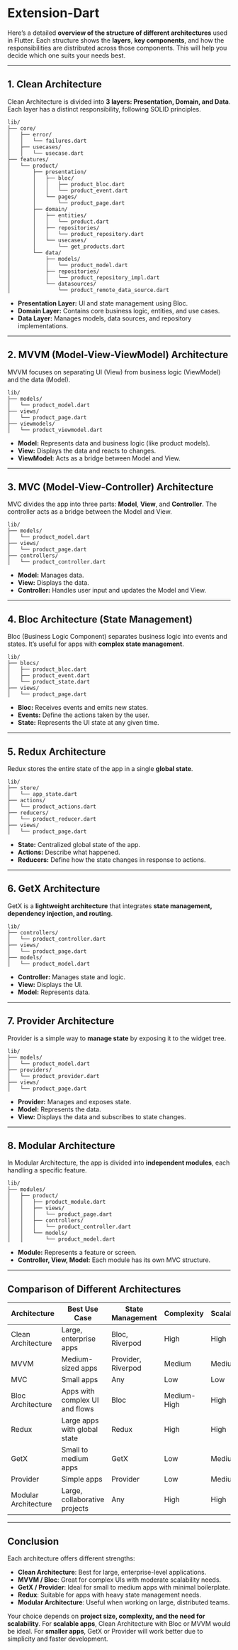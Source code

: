 # Extension-Dart

Here’s a detailed **overview of the structure of different architectures** used in Flutter. Each structure shows the **layers**, **key components**, and how the responsibilities are distributed across those components. This will help you decide which one suits your needs best.

---

## **1. Clean Architecture**

Clean Architecture is divided into **3 layers: Presentation, Domain, and Data**. Each layer has a distinct responsibility, following SOLID principles.

```
lib/
├── core/
│   ├── error/
│   │   └── failures.dart
│   ├── usecases/
│   │   └── usecase.dart
├── features/
│   └── product/
│       ├── presentation/
│       │   ├── bloc/
│       │   │   ├── product_bloc.dart
│       │   │   └── product_event.dart
│       │   └── pages/
│       │       └── product_page.dart
│       ├── domain/
│       │   ├── entities/
│       │   │   └── product.dart
│       │   ├── repositories/
│       │   │   └── product_repository.dart
│       │   └── usecases/
│       │       └── get_products.dart
│       └── data/
│           ├── models/
│           │   └── product_model.dart
│           ├── repositories/
│           │   └── product_repository_impl.dart
│           └── datasources/
│               └── product_remote_data_source.dart
```

- **Presentation Layer:** UI and state management using Bloc.  
- **Domain Layer:** Contains core business logic, entities, and use cases.  
- **Data Layer:** Manages models, data sources, and repository implementations.

---

## **2. MVVM (Model-View-ViewModel) Architecture**

MVVM focuses on separating UI (View) from business logic (ViewModel) and the data (Model).

```
lib/
├── models/
│   └── product_model.dart
├── views/
│   └── product_page.dart
├── viewmodels/
│   └── product_viewmodel.dart
```

- **Model:** Represents data and business logic (like product models).  
- **View:** Displays the data and reacts to changes.  
- **ViewModel:** Acts as a bridge between Model and View.  

---

## **3. MVC (Model-View-Controller) Architecture**

MVC divides the app into three parts: **Model**, **View**, and **Controller**. The controller acts as a bridge between the Model and View.

```
lib/
├── models/
│   └── product_model.dart
├── views/
│   └── product_page.dart
├── controllers/
│   └── product_controller.dart
```

- **Model:** Manages data.  
- **View:** Displays the data.  
- **Controller:** Handles user input and updates the Model and View.

---

## **4. Bloc Architecture (State Management)**

Bloc (Business Logic Component) separates business logic into events and states. It’s useful for apps with **complex state management**.

```
lib/
├── blocs/
│   ├── product_bloc.dart
│   ├── product_event.dart
│   └── product_state.dart
├── views/
│   └── product_page.dart
```

- **Bloc:** Receives events and emits new states.  
- **Events:** Define the actions taken by the user.  
- **State:** Represents the UI state at any given time.

---

## **5. Redux Architecture**

Redux stores the entire state of the app in a single **global state**.

```
lib/
├── store/
│   └── app_state.dart
├── actions/
│   └── product_actions.dart
├── reducers/
│   └── product_reducer.dart
├── views/
│   └── product_page.dart
```

- **State:** Centralized global state of the app.  
- **Actions:** Describe what happened.  
- **Reducers:** Define how the state changes in response to actions.

---

## **6. GetX Architecture**

GetX is a **lightweight architecture** that integrates **state management, dependency injection, and routing**.

```
lib/
├── controllers/
│   └── product_controller.dart
├── views/
│   └── product_page.dart
├── models/
│   └── product_model.dart
```

- **Controller:** Manages state and logic.  
- **View:** Displays the UI.  
- **Model:** Represents data.

---

## **7. Provider Architecture**

Provider is a simple way to **manage state** by exposing it to the widget tree.

```
lib/
├── models/
│   └── product_model.dart
├── providers/
│   └── product_provider.dart
├── views/
│   └── product_page.dart
```

- **Provider:** Manages and exposes state.  
- **Model:** Represents the data.  
- **View:** Displays the data and subscribes to state changes.

---

## **8. Modular Architecture**

In Modular Architecture, the app is divided into **independent modules**, each handling a specific feature.

```
lib/
├── modules/
│   ├── product/
│   │   ├── product_module.dart
│   │   ├── views/
│   │   │   └── product_page.dart
│   │   ├── controllers/
│   │   │   └── product_controller.dart
│   │   └── models/
│   │       └── product_model.dart
```

- **Module:** Represents a feature or screen.  
- **Controller, View, Model:** Each module has its own MVC structure.

---

## **Comparison of Different Architectures**

| **Architecture**    | **Best Use Case**               | **State Management** | **Complexity** | **Scalability** |
|---------------------|---------------------------------|---------------------|---------------|----------------|
| Clean Architecture  | Large, enterprise apps          | Bloc, Riverpod      | High          | High           |
| MVVM                | Medium-sized apps               | Provider, Riverpod  | Medium        | Medium         |
| MVC                 | Small apps                      | Any                 | Low           | Low            |
| Bloc Architecture   | Apps with complex UI and flows  | Bloc                | Medium-High   | High           |
| Redux               | Large apps with global state    | Redux               | High          | High           |
| GetX                | Small to medium apps            | GetX                | Low           | Medium         |
| Provider            | Simple apps                     | Provider            | Low           | Medium         |
| Modular Architecture| Large, collaborative projects   | Any                 | High          | High           |

---

## **Conclusion**

Each architecture offers different strengths:
- **Clean Architecture**: Best for large, enterprise-level applications.
- **MVVM / Bloc**: Great for complex UIs with moderate scalability needs.
- **GetX / Provider**: Ideal for small to medium apps with minimal boilerplate.
- **Redux**: Suitable for apps with heavy state management needs.
- **Modular Architecture**: Useful when working on large, distributed teams.

Your choice depends on **project size, complexity, and the need for scalability**. For **scalable apps**, Clean Architecture with Bloc or MVVM would be ideal. For **smaller apps**, GetX or Provider will work better due to simplicity and faster development.
